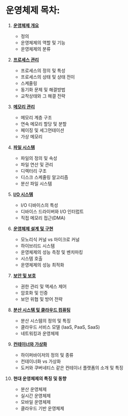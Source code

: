 
# 운영체제 목차:

1. [**운영체제 개요**](https://github.com/ChoiJeonSeok/TIL/blob/master/CS/Operating_System/OS_Knowledge/OS_Overview.md)
    - 정의
    - 운영체제의 역할 및 기능
    - 운영체제의 분류

2. [**프로세스 관리**](https://github.com/ChoiJeonSeok/TIL/blob/master/CS/Operating_System/OS_Knowledge/OS_Process_Management.md)
    - 프로세스의 정의 및 특성
    - 프로세스의 상태 및 상태 전이
    - 스케줄링
    - 동기화 문제 및 해결방법
    - 교착상태와 그 해결 전략

3. [**메모리 관리**](https://github.com/ChoiJeonSeok/TIL/blob/master/CS/Operating_System/OS_Knowledge/OS_Memory_Management.md)
    - 메모리 계층 구조
    - 연속 메모리 할당 및 분할
    - 페이징 및 세그먼테이션
    - 가상 메모리

4. [**파일 시스템**](https://github.com/ChoiJeonSeok/TIL/blob/master/CS/Operating_System/OS_Knowledge/OS_File_System.md)
    - 파일의 정의 및 속성
    - 파일 연산 및 관리
    - 디렉터리 구조
    - 디스크 스케줄링 알고리즘
    - 분산 파일 시스템

5. [**I/O 시스템**](https://github.com/ChoiJeonSeok/TIL/blob/master/CS/Operating_System/OS_Knowledge/OS_IO_System.md)
    - I/O 디바이스의 특성
    - 디바이스 드라이버와 I/O 인터럽트
    - 직접 메모리 접근(DMA)

6. [**운영체제 설계 및 구현**](https://github.com/ChoiJeonSeok/TIL/blob/master/CS/Operating_System/OS_Knowledge/OS_Design_Implementation.md)
    - 모노리식 커널 vs 마이크로 커널
    - 하이브리드 시스템
    - 운영체제의 성능 측정 및 벤치마킹
    - 시스템 호출
    - 운영체제의 성능 최적화

7. [**보안 및 보호**](https://github.com/ChoiJeonSeok/TIL/blob/master/CS/Operating_System/OS_Knowledge/OS_Security_and_Protection.md)
    - 권한 관리 및 액세스 제어
    - 암호화 및 인증
    - 보안 위협 및 방어 전략

8. [**분산 시스템 및 클라우드 컴퓨팅**](https://github.com/ChoiJeonSeok/TIL/blob/master/CS/Operating_System/OS_Knowledge/OS_Distributed_Systems_and_Cloud_Computing.md)
    - 분산 시스템의 정의 및 특징
    - 클라우드 서비스 모델 (IaaS, PaaS, SaaS)
    - 네트워킹과 운영체제

9. [**컨테이너와 가상화**](https://github.com/ChoiJeonSeok/TIL/blob/master/CS/Operating_System/OS_Knowledge/OS_Containerization_Virtualization.md)
    - 하이퍼바이저의 정의 및 종류
    - 컨테이너화 vs 가상화
    - 도커와 쿠버네티스 같은 컨테이너 플랫폼의 소개 및 특징

10. **현대 운영체제의 특징 및 동향**
    - 분산 운영체제
    - 실시간 운영체제
    - 모바일 운영체제
    - 클라우드 기반 운영체제
